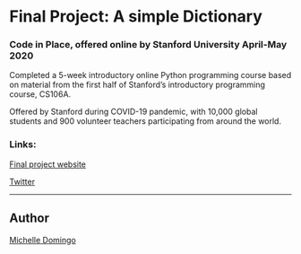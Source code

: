 # Final Project: A simple Dictionary

### Code in Place, offered online by Stanford University April-May 2020

Completed a 5-week introductory online Python programming course based on material from the first half of Stanford’s introductory programming course, CS106A.

Offered by Stanford during COVID-19 pandemic, with 10,000 global students and 900 volunteer teachers participating from around the world. 

### Links:

[Final project website](https://compedu.stanford.edu/codeinplace/public/projects/1326.html)

[Twitter](https://twitter.com/micheflamingo/status/1249907331703291904)

---

## Author
[Michelle Domingo](https://github.com/michedomingo)